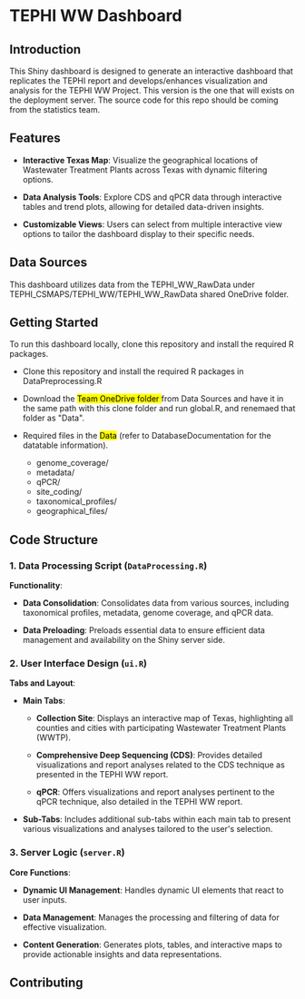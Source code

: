 # TEPHI WW Dashboard

## Introduction
This Shiny dashboard is designed to generate an interactive dashboard that replicates the TEPHI report and develops/enhances visualization and analysis for the TEPHI WW Project. 
This version is the one that will exists on the deployment server. The source code for this repo should be coming from the statistics team.

## Features

- **Interactive Texas Map**: Visualize the geographical locations of Wastewater Treatment Plants across Texas with dynamic filtering options.

- **Data Analysis Tools**: Explore CDS and qPCR data through interactive tables and trend plots, allowing for detailed data-driven insights.

- **Customizable Views**: Users can select from multiple interactive view options to tailor the dashboard display to their specific needs.

## Data Sources

This dashboard utilizes data from the TEPHI_WW_RawData under TEPHI_CSMAPS/TEPHI_WW/TEPHI_WW_RawData shared OneDrive folder. 

## Getting Started

To run this dashboard locally, clone this repository and install the required R packages.

 - Clone this repository and install the required R packages in DataPreprocessing.R
 
 - Download the <mark> Team OneDrive folder </mark> from Data Sources and have it in the same path with this clone folder and run global.R, and renemaed that folder as "Data".
 
 - Required files in the <mark>Data</mark> (refer to DatabaseDocumentation for the datatable information). 
   
     - genome_coverage/
     - metadata/
     - qPCR/
     - site_coding/
     - taxonomical_profiles/
     - geographical_files/


## Code Structure

### 1. Data Processing Script (`DataProcessing.R`)

**Functionality**:

- **Data Consolidation**: Consolidates data from various sources, including taxonomical profiles, metadata, genome coverage, and qPCR data.

- **Data Preloading**: Preloads essential data to ensure efficient data management and availability on the Shiny server side.

### 2. User Interface Design (`ui.R`)

**Tabs and Layout**:

- **Main Tabs**:

  - **Collection Site**: Displays an interactive map of Texas, highlighting all counties and cities with participating Wastewater Treatment Plants (WWTP).
  
  - **Comprehensive Deep Sequencing (CDS)**: Provides detailed visualizations and report analyses related to the CDS technique as presented in the TEPHI WW report.
  
  - **qPCR**: Offers visualizations and report analyses pertinent to the qPCR technique, also detailed in the TEPHI WW report.
- **Sub-Tabs**: Includes additional sub-tabs within each main tab to present various visualizations and analyses tailored to the user's selection.

### 3. Server Logic (`server.R`)

**Core Functions**:

- **Dynamic UI Management**: Handles dynamic UI elements that react to user inputs.

- **Data Management**: Manages the processing and filtering of data for effective visualization.

- **Content Generation**: Generates plots, tables, and interactive maps to provide actionable insights and data representations.


## Contributing
